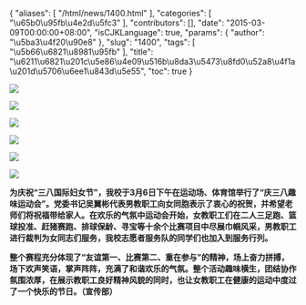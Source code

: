 {
    "aliases": [
        "/html/news/1400.html"
    ],
    "categories": [
        "\u65b0\u95fb\u4e2d\u5fc3"
    ],
    "contributors": [],
    "date": "2015-03-09T00:00:00+08:00",
    "isCJKLanguage": true,
    "params": {
        "author": "\u5ba3\u4f20\u90e8"
    },
    "slug": "1400",
    "tags": [
        "\u5b66\u6821\u8981\u95fb"
    ],
    "title": "\u6211\u6821\u201c\u5e86\u4e09\u516b\u8da3\u5473\u8fd0\u52a8\u4f1a\u201d\u5706\u6ee1\u843d\u5e55",
    "toc": true
}

![](https://cdn.tfls.online/mirror/full/e2a04c5f8c81b85f4ec5de5884fc8bcd8f01e6ef.jpg)




![](https://cdn.tfls.online/mirror/full/12848116b4c8e648d0f990debc1501a342ccd6ae.jpg)




![](https://cdn.tfls.online/mirror/full/20bdc9ed9e2ae340b07364f7e06cceb787003d29.jpg)




![](https://cdn.tfls.online/mirror/full/1a672a111a6871b1a8afba7944aceecd94e73409.jpg)




![](https://cdn.tfls.online/mirror/full/ddd834636eba50a79d8bf970e5fd9a036f70f6cf.jpg)




![](https://cdn.tfls.online/mirror/full/8193cf651225368783af1b154f7f8cfb335c1bdb.jpg)




  





**为庆祝“三八国际妇女节”，我校于****3****月****6****日下午在运动场、体育馆举行了“庆三八趣味运动会”。党委书记吴翼彬代表男教职工向女同胞表示了衷心的祝贺，并希望老师们将祝福带给家人。在欢乐的气氛中运动会开始，女教职工们在二人三足跑、篮球投准、赶猪赛跑、排球保龄、寻宝等十余个比赛项目中尽展巾帼风采，男教职工进行裁判为女同志们服务，我校志愿者服务队的同学们也加入到服务行列。**




**整个赛程充分体现了“友谊第一、比赛第二、重在参与”的精神，场上奋力拼搏，场下欢声笑语，掌声阵阵，充满了和谐欢乐的气氛。整个活动趣味横生，团结协作氛围浓厚，在展示教职工良好精神风貌的同时，也让女教职工在健康的运动中度过了一个快乐的节日。（宣传部）**




  



